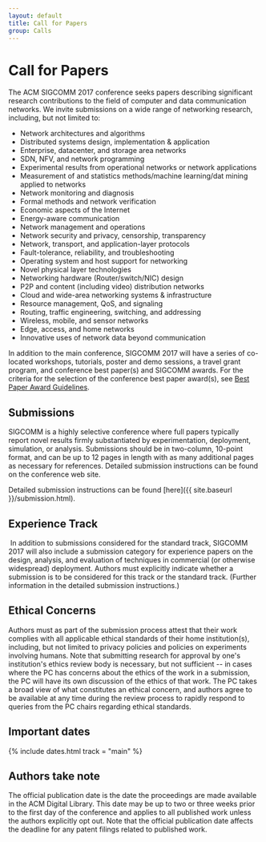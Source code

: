 ```yaml
---
layout: default
title: Call for Papers
group: Calls
---
```


# Call for Papers

The ACM SIGCOMM 2017 conference seeks papers describing significant research contributions to the field of computer and data communication networks. We invite submissions on a wide range of networking research, including, but not limited to:

- Network architectures and algorithms
- Distributed systems design, implementation & application
- Enterprise, datacenter, and storage area networks
- SDN, NFV, and network programming
- Experimental results from operational networks or network applications
- Measurement of and statistics methods/machine learning/dat mining applied to networks
- Network monitoring and diagnosis
- Formal methods and network verification
- Economic aspects of the Internet
- Energy-aware communication
- Network management and operations
- Network security and privacy, censorship, transparency
- Network, transport, and application-layer protocols
- Fault-tolerance, reliability, and troubleshooting
- Operating system and host support for networking
- Novel physical layer technologies
- Networking hardware (Router/switch/NIC) design
- P2P and content (including video) distribution networks
- Cloud and wide-area networking systems & infrastructure
- Resource management, QoS, and signaling
- Routing, traffic engineering, switching, and addressing
- Wireless, mobile, and sensor networks
- Edge, access, and home networks
- Innovative uses of network data beyond communication

In addition to the main conference, SIGCOMM 2017 will have a series of co-located workshops, tutorials, poster and demo sessions, a travel grant program, and conference best paper(s) and SIGCOMM awards. For the criteria for the selection of the conference best paper award(s), see [Best Paper Award Guidelines](http://www.sigcomm.org/content/best-paper-award-guidelines).

## Submissions

SIGCOMM is a highly selective conference where full papers typically report novel results firmly substantiated by experimentation, deployment, simulation, or analysis. Submissions should be in two-column, 10-point format, and can be up to 12 pages in length with as many additional pages as necessary for references. Detailed submission instructions can be found on the conference web site.

Detailed submission instructions can be found [here]({{ site.baseurl }}/submission.html).

## Experience Track

 In addition to submissions considered for the standard track, SIGCOMM 2017 will also include a submission category for experience papers on the design, analysis, and evaluation of techniques in commercial (or otherwise widespread) deployment. Authors must explicitly indicate whether a submission is to be considered for this track or the standard track. (Further information in the detailed submission instructions.)

## Ethical Concerns

Authors must as part of the submission process attest that their work complies with all applicable ethical standards of their home institution(s), including, but not limited to privacy policies and policies on experiments involving humans. Note that submitting research for approval by one's institution's ethics review body is necessary, but not sufficient -- in cases where the PC has concerns about the ethics of the work in a submission, the PC will have its own discussion of the ethics of that work. The PC takes a broad view of what constitutes an ethical concern, and authors agree to be available at any time during the review process to rapidly respond to queries from the PC chairs regarding ethical standards.

## <i class="fa fa-calendar"></i> Important dates

{% include dates.html track = "main" %}

<!-- <a href="files/cfp.pdf" rel="external" data-role="button" class="dl-button button">Download this call as a PDF</a> -->

## Authors take note

The official publication date is the date the proceedings are made available in the ACM Digital Library. This date may be up to two or three weeks prior to the first day of the conference and applies to all published work unless the authors explicitly opt out. Note that the official publication date affects the deadline for any patent filings related to published work.
